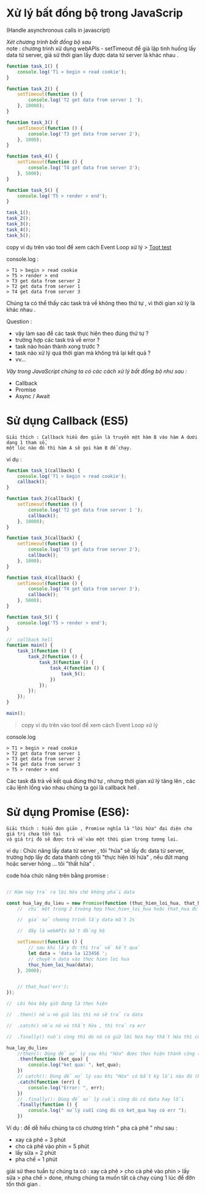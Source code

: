 # Xử lý bất đồng bộ trong JavaScrip 
(Handle asynchronous calls in javascript)

*Xét chương trình bất đồng bộ sau*    
    note : 
        chương trình xử dụng webAPIs - setTimeout để giả lập tình huống lấy data từ server,
        giả sử thời gian lấy được data từ server là khác nhau .

```js
function task_1() {
    console.log('T1 > begin > read cookie');
}

function task_2() {
    setTimeout(function () {
        console.log('T2 get data from server 1 ');
    }, 10000);
}

function task_3() {
    setTimeout(function () {
        console.log('T3 get data from server 2');
    }, 1000);
}

function task_4() {
    setTimeout(function () {
        console.log('T4 get data from server 3');
    }, 5000);
}

function task_5() {
    console.log('T5 > render > end');
}

task_1();
task_2();
task_3();
task_4();
task_5();
```
copy ví dụ trên vào tool để xem cách Event Loop xử lý > 
[Toot test](http://latentflip.com/loupe/?code=ZnVuY3Rpb24gbWFpbigpIHsNCiAgICBjb25zb2xlLmxvZygiYmVnaW4iKTsNCg0KICAgIHNldFRpbWVvdXQoZnVuY3Rpb24gdGltZW91dCgpIHsNCiAgICAgICAgY29uc29sZS5sb2coIlRoZXJlIik7DQogICAgfSwgMTAwMCk7DQoNCiAgICBjb25zb2xlLmxvZygiZW5kIik7DQp9DQptYWluKCk7!!!PGJ1dHRvbj5DbGljayBtZSE8L2J1dHRvbj4%3D)

console.log :
```
> T1 > begin > read cookie
> T5 > render > end
> T3 get data from server 2
> T2 get data from server 1 
> T4 get data from server 3
```
Chúng ta có thể thấy các task trả về không theo thứ tự , vì thời gian xử lý là khác nhau .

Question : 
- vậy làm sao để các task thực hiện theo đúng thứ tự ?
- trường hợp các task trả về error ?
- task nào hoàn thành xong trước ?
- task nào xử lý quá thời gian mà không trả lại kết quả ?
- vv...

*Vậy trong JavaScript chúng ta có các cách xử lý bất đồng bộ như sau :*
- Callback 
- Promise
- Async / Await


# Sử dụng Callback (ES5)

    Giải thích : Callback hiểu đơn giản là truyền một hàm B vào hàm A dưới dạng 1 tham số, 
    một lúc nào đó thì hàm A sẽ gọi hàm B để chạy.

ví dụ :
```js
function task_1(callback) {
    console.log('T1 > begin > read cookie');
    callback();
}

function task_2(callback) {
    setTimeout(function () {
        console.log('T2 get data from server 1 ');
        callback();
    }, 10000);
}

function task_3(callback) {
    setTimeout(function () {
        console.log('T3 get data from server 2');
        callback();
    }, 1000);
}

function task_4(callback) {
    setTimeout(function () {
        console.log('T4 get data from server 3');
        callback();
    }, 5000);
}

function task_5() {
    console.log('T5 > render > end');
}

//  callback hell
function main() {
    task_1(function () {
        task_2(function () {
            task_3(function () {
                task_4(function () {
                    task_5();
                })
            });
        });
    });
}

main();
```
> copy ví dụ trên vào tool để xem cách Event Loop xử lý 

console.log 
```
> T1 > begin > read cookie
> T2 get data from server 1 
> T3 get data from server 2
> T4 get data from server 3
> T5 > render > end
```
Các task đã trả về kết quả đúng thứ tự , nhưng thời gian xử lý tăng lên , các câu lệnh lồng vào nhau chúng ta gọi là callback hell .

# Sử dụng Promise (ES6):

    Giải thích : hiểu đơn giản , Promise nghĩa là "lời hứa" đại diện cho giá trị chưa tồn tại 
    và giá trị đó sẽ được trả về vào một thời gian trong tương lai.

ví dụ : Chức năng lấy data từ server , tôi "hứa" sẽ lấy đc data từ server, trường hợp lấy đc data thành công tôi "thực hiện lời hứa" , nếu đứt mạng hoặc server hỏng ... tôi "thất hữa" . 

code hóa chức năng trên bằng promise : 

```js

// Hàm này trả ra lời hứa chứ không phải data

const hua_lay_du_lieu = new Promise(function (thuc_hien_loi_hua, that_hua) {
    //  chỉ một trong 2 trường hợp thuc_hien_loi_hua hoặc that_hua đc thực hiện 

    //  giả sử chương trình lấy data mất 2s

    //  đây là webAPIs bất đồng bộ

    setTimeout(function () {
        // sau khi lấy đc thì trả về kết quả 
        let data = 'data la 123456 ';
        // chuyền data vào thưc hien lơi hua
        thuc_hien_loi_hua(data);
    }, 2000);


    // that_hua('err');
});

//  Lời hứa bây giờ đang là thực hiện 

//  .then() nếu nó giữ lời thì nó sẽ trả ra data

//  .catch() nếu nó xù thất hữa , thì trả ra err

//  .finally() cuối cùng thì dù nó có giữ lời hứa hay thất hứa thì cũng thực hiện 

hua_lay_du_lieu
    //then(): Dùng để xử lý sau khi "hứa" được thực hiện thành công (khi thuc_hien_loi_hua có data ).
    .then(function (ket_qua) {
        console.log("ket qua: ", ket_qua);
    })
    // catch(): Dùng để xử lý sau khi "Hứa" có bất kỳ lỗi nào đó (khi that_hua được gọi).
    .catch(function (err) {
        console.log("Error: ", err);
    })
    // .finally(): Dùng để xử lý cuối cùng dù có data hay lỗi 
    .finally(function () {
        console.log(" xử lý cuối cùng dù có ket_qua hay có err ");
    }) 
```


     
    
Ví dụ : để dễ hiểu chúng ta có chương trình " pha cà phê " như sau : 
- xay cà phê = 3 phút
- cho cà phê vào phin = 5 phút 
- lấy sữa = 2 phút
- pha chế = 1 phút

giải sử theo tuần tự chúng ta có : xay cà phê > cho cà phê vào phin > lấy sữa > pha chế > done, nhưng chúng ta muốn tất cả chạy cùng 1 lúc để đỡn tốn thời gian . 



